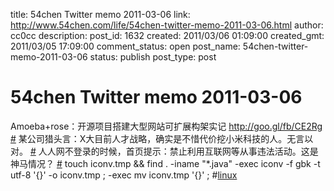title: 54chen Twitter memo 2011-03-06 
link: http://www.54chen.com/life/54chen-twitter-memo-2011-03-06.html
author: cc0cc
description: 
post_id: 1632
created: 2011/03/06 01:09:00
created_gmt: 2011/03/05 17:09:00
comment_status: open
post_name: 54chen-twitter-memo-2011-03-06
status: publish
post_type: post

# 54chen Twitter memo 2011-03-06 

Amoeba+rose：开源项目搭建大型网站可扩展构架实记 <http://goo.gl/fb/CE2Rg> [#](http://twitter.com/54chen/statuses/43552226383364096) 某公司猎头言：X大目前人才战略，确实是不惜代价挖小米科技的人。无言以对。 [#](http://twitter.com/54chen/statuses/43296516949020672) 人人网不登录的时候，首页提示：禁止利用互联网等从事违法活动。这是神马情况？ [#](http://twitter.com/54chen/statuses/42966438251728896) touch iconv.tmp && find . -iname "*.java" -exec iconv -f gbk -t utf-8 '{}' -o iconv.tmp \; -exec mv iconv.tmp '{}' \; #[linux](http://search.twitter.com/search?q=%23linux)